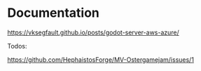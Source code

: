 # Documentation


https://vksegfault.github.io/posts/godot-server-aws-azure/

Todos:

https://github.com/HephaistosForge/MV-Ostergamejam/issues/1
